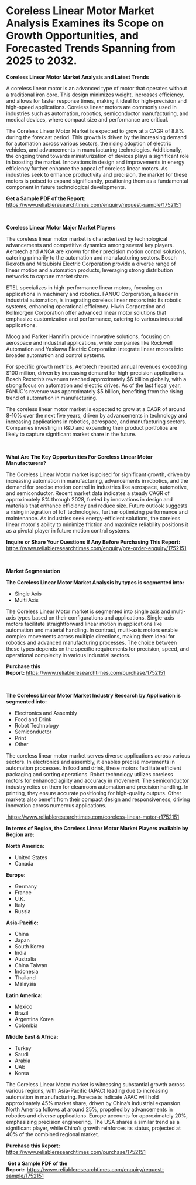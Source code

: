 <p><h1>Coreless Linear Motor Market Analysis Examines its Scope on Growth Opportunities, and Forecasted Trends Spanning from 2025 to 2032.</h1></p><p><strong>Coreless Linear Motor Market Analysis and Latest Trends</strong></p>
<p><p>A coreless linear motor is an advanced type of motor that operates without a traditional iron core. This design minimizes weight, increases efficiency, and allows for faster response times, making it ideal for high-precision and high-speed applications. Coreless linear motors are commonly used in industries such as automation, robotics, semiconductor manufacturing, and medical devices, where compact size and performance are critical.</p><p>The Coreless Linear Motor Market is expected to grow at a CAGR of 8.8% during the forecast period. This growth is driven by the increasing demand for automation across various sectors, the rising adoption of electric vehicles, and advancements in manufacturing technologies. Additionally, the ongoing trend towards miniaturization of devices plays a significant role in boosting the market. Innovations in design and improvements in energy efficiency further enhance the appeal of coreless linear motors. As industries seek to enhance productivity and precision, the market for these motors is poised to expand significantly, positioning them as a fundamental component in future technological developments.</p></p>
<p><strong>Get a Sample PDF of the Report:&nbsp;</strong> <a href="https://www.reliableresearchtimes.com/enquiry/request-sample/1752151?utm_campaign=2740&utm_medium=2&utm_source=Github&utm_content=ia&utm_term=17042025&utm_id=coreless-linear-motor">https://www.reliableresearchtimes.com/enquiry/request-sample/1752151</a></p>
<p>&nbsp;</p>
<p><strong>Coreless Linear Motor Major Market Players</strong></p>
<p><p>The coreless linear motor market is characterized by technological advancements and competitive dynamics among several key players. Aerotech and ANCA are known for their precision motion control solutions, catering primarily to the automation and manufacturing sectors. Bosch Rexroth and Mitsubishi Electric Corporation provide a diverse range of linear motion and automation products, leveraging strong distribution networks to capture market share.</p><p>ETEL specializes in high-performance linear motors, focusing on applications in machinery and robotics. FANUC Corporation, a leader in industrial automation, is integrating coreless linear motors into its robotic systems, enhancing operational efficiency. Hiwin Corporation and Kollmorgen Corporation offer advanced linear motor solutions that emphasize customization and performance, catering to various industrial applications.</p><p>Moog and Parker Hannifin provide innovative solutions, focusing on aerospace and industrial applications, while companies like Rockwell Automation and Yaskawa Electric Corporation integrate linear motors into broader automation and control systems. </p><p>For specific growth metrics, Aerotech reported annual revenues exceeding $100 million, driven by increasing demand for high-precision applications. Bosch Rexroth’s revenues reached approximately $6 billion globally, with a strong focus on automation and electric drives. As of the last fiscal year, FANUC's revenue was approximately $5 billion, benefiting from the rising trend of automation in manufacturing.</p><p>The coreless linear motor market is expected to grow at a CAGR of around 8-10% over the next five years, driven by advancements in technology and increasing applications in robotics, aerospace, and manufacturing sectors. Companies investing in R&D and expanding their product portfolios are likely to capture significant market share in the future.</p></p>
<p>&nbsp;</p>
<p><strong>What Are The Key Opportunities For Coreless Linear Motor Manufacturers?</strong></p>
<p><p>The Coreless Linear Motor market is poised for significant growth, driven by increasing automation in manufacturing, advancements in robotics, and the demand for precise motion control in industries like aerospace, automotive, and semiconductor. Recent market data indicates a steady CAGR of approximately 8% through 2028, fueled by innovations in design and materials that enhance efficiency and reduce size. Future outlook suggests a rising integration of IoT technologies, further optimizing performance and maintenance. As industries seek energy-efficient solutions, the coreless linear motor's ability to minimize friction and maximize reliability positions it as a pivotal player in future motion control systems.</p></p>
<p><strong>Inquire or Share Your Questions If Any Before Purchasing This Report:</strong> <a href="https://www.reliableresearchtimes.com/enquiry/pre-order-enquiry/1752151?utm_campaign=2740&utm_medium=2&utm_source=Github&utm_content=ia&utm_term=17042025&utm_id=coreless-linear-motor">https://www.reliableresearchtimes.com/enquiry/pre-order-enquiry/1752151</a></p>
<p>&nbsp;</p>
<p><strong>Market Segmentation</strong></p>
<p><strong>The Coreless Linear Motor Market Analysis by types is segmented into:</strong></p>
<p><ul><li>Single Axis</li><li>Multi Axis</li></ul></p>
<p><p>The Coreless Linear Motor market is segmented into single axis and multi-axis types based on their configurations and applications. Single-axis motors facilitate straightforward linear motion in applications like automation and material handling. In contrast, multi-axis motors enable complex movements across multiple directions, making them ideal for robotics and advanced manufacturing processes. The choice between these types depends on the specific requirements for precision, speed, and operational complexity in various industrial sectors.</p></p>
<p><strong>Purchase this Report:&nbsp;</strong><a href="https://www.reliableresearchtimes.com/purchase/1752151?utm_campaign=2740&utm_medium=2&utm_source=Github&utm_content=ia&utm_term=17042025&utm_id=coreless-linear-motor">https://www.reliableresearchtimes.com/purchase/1752151</a></p>
<p>&nbsp;</p>
<p><strong>The Coreless Linear Motor Market Industry Research by Application is segmented into:</strong></p>
<p><ul><li>Electronics and Assembly</li><li>Food and Drink</li><li>Robot Technology</li><li>Semiconductor</li><li>Print</li><li>Other</li></ul></p>
<p><p>The coreless linear motor market serves diverse applications across various sectors. In electronics and assembly, it enables precise movements in automation processes. In food and drink, these motors facilitate efficient packaging and sorting operations. Robot technology utilizes coreless motors for enhanced agility and accuracy in movement. The semiconductor industry relies on them for cleanroom automation and precision handling. In printing, they ensure accurate positioning for high-quality outputs. Other markets also benefit from their compact design and responsiveness, driving innovation across numerous applications.</p></p>
<p><a href="https://www.reliableresearchtimes.com/coreless-linear-motor-r1752151?utm_campaign=2740&utm_medium=2&utm_source=Github&utm_content=ia&utm_term=17042025&utm_id=coreless-linear-motor">&nbsp;https://www.reliableresearchtimes.com/coreless-linear-motor-r1752151</a></p>
<p><strong>In terms of Region, the Coreless Linear Motor Market Players available by Region are:</strong></p>
<p>
    <p> <strong> North America: </strong>
        <ul>
            <li>United States</li>
            <li>Canada</li>
        </ul>
        </p> 
    <p> <strong> Europe: </strong>
        <ul>
            <li>Germany</li>
            <li>France</li>
            <li>U.K.</li>
            <li>Italy</li>
            <li>Russia</li>
        </ul>
        </p> 
    <p> <strong> Asia-Pacific: </strong>
        <ul>
            <li>China</li>
            <li>Japan</li>
            <li>South Korea</li>
            <li>India</li>
            <li>Australia</li>
            <li>China Taiwan</li>
            <li>Indonesia</li>
            <li>Thailand</li>
            <li>Malaysia</li>
        </ul>
        </p> 
    <p> <strong> Latin America: </strong>
        <ul>
            <li>Mexico</li>
            <li>Brazil</li>
            <li>Argentina Korea</li>
            <li>Colombia</li>
        </ul>
        </p> 
    <p> <strong> Middle East & Africa: </strong>
        <ul>
            <li>Turkey</li>
            <li>Saudi</li>
            <li>Arabia</li>
            <li>UAE</li>
            <li>Korea</li>
        </ul>
    </p>
    </p>
<p><p>The Coreless Linear Motor market is witnessing substantial growth across various regions, with Asia-Pacific (APAC) leading due to increasing automation in manufacturing. Forecasts indicate APAC will hold approximately 45% market share, driven by China’s industrial expansion. North America follows at around 25%, propelled by advancements in robotics and diverse applications. Europe accounts for approximately 20%, emphasizing precision engineering. The USA shares a similar trend as a significant player, while China’s growth reinforces its status, projected at 40% of the combined regional market.</p></p>
<p><strong>Purchase this Report: </strong><a href="https://www.reliableresearchtimes.com/purchase/1752151?utm_campaign=2740&utm_medium=2&utm_source=Github&utm_content=ia&utm_term=17042025&utm_id=coreless-linear-motor">https://www.reliableresearchtimes.com/purchase/1752151</a></p>
<p>&nbsp;<strong>Get a Sample PDF of the Report:&nbsp;&nbsp;</strong><a href="https://www.reliableresearchtimes.com/enquiry/request-sample/1752151?utm_campaign=2740&utm_medium=2&utm_source=Github&utm_content=ia&utm_term=17042025&utm_id=coreless-linear-motor">https://www.reliableresearchtimes.com/enquiry/request-sample/1752151</a></p>
<p><strong></strong></p>
<p><p></p><p></p><p></p></p>